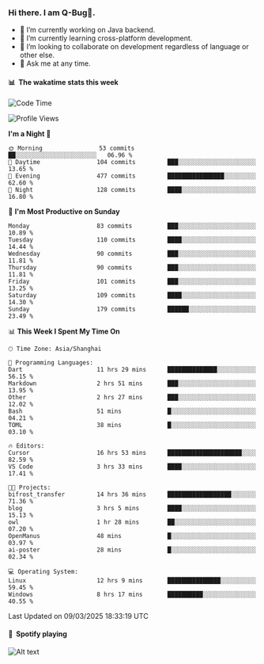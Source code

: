 ### Hi there. I am Q-Bug🐞.

- 🔭 I’m currently working on Java backend.
- 🌱 I’m currently learning cross-platform development.
- 👯 I’m looking to collaborate on development regardless of language or other else.
- 💬 Ask me at any time.

#### 📊 &nbsp;**The wakatime stats this week**  
<!--START_SECTION:waka-->
![Code Time](http://img.shields.io/badge/Code%20Time-287%20hrs%2040%20mins-blue)

![Profile Views](http://img.shields.io/badge/Profile%20Views-0-blue)

**I'm a Night 🦉** 

```text
🌞 Morning                53 commits          ██░░░░░░░░░░░░░░░░░░░░░░░   06.96 % 
🌆 Daytime                104 commits         ███░░░░░░░░░░░░░░░░░░░░░░   13.65 % 
🌃 Evening                477 commits         ████████████████░░░░░░░░░   62.60 % 
🌙 Night                  128 commits         ████░░░░░░░░░░░░░░░░░░░░░   16.80 % 
```
📅 **I'm Most Productive on Sunday** 

```text
Monday                   83 commits          ███░░░░░░░░░░░░░░░░░░░░░░   10.89 % 
Tuesday                  110 commits         ████░░░░░░░░░░░░░░░░░░░░░   14.44 % 
Wednesday                90 commits          ███░░░░░░░░░░░░░░░░░░░░░░   11.81 % 
Thursday                 90 commits          ███░░░░░░░░░░░░░░░░░░░░░░   11.81 % 
Friday                   101 commits         ███░░░░░░░░░░░░░░░░░░░░░░   13.25 % 
Saturday                 109 commits         ████░░░░░░░░░░░░░░░░░░░░░   14.30 % 
Sunday                   179 commits         ██████░░░░░░░░░░░░░░░░░░░   23.49 % 
```


📊 **This Week I Spent My Time On** 

```text
🕑︎ Time Zone: Asia/Shanghai

💬 Programming Languages: 
Dart                     11 hrs 29 mins      ██████████████░░░░░░░░░░░   56.15 % 
Markdown                 2 hrs 51 mins       ███░░░░░░░░░░░░░░░░░░░░░░   13.95 % 
Other                    2 hrs 27 mins       ███░░░░░░░░░░░░░░░░░░░░░░   12.02 % 
Bash                     51 mins             █░░░░░░░░░░░░░░░░░░░░░░░░   04.21 % 
TOML                     38 mins             █░░░░░░░░░░░░░░░░░░░░░░░░   03.10 % 

🔥 Editors: 
Cursor                   16 hrs 53 mins      █████████████████████░░░░   82.59 % 
VS Code                  3 hrs 33 mins       ████░░░░░░░░░░░░░░░░░░░░░   17.41 % 

🐱‍💻 Projects: 
bifrost_transfer         14 hrs 36 mins      ██████████████████░░░░░░░   71.36 % 
blog                     3 hrs 5 mins        ████░░░░░░░░░░░░░░░░░░░░░   15.13 % 
owl                      1 hr 28 mins        ██░░░░░░░░░░░░░░░░░░░░░░░   07.20 % 
OpenManus                48 mins             █░░░░░░░░░░░░░░░░░░░░░░░░   03.97 % 
ai-poster                28 mins             █░░░░░░░░░░░░░░░░░░░░░░░░   02.34 % 

💻 Operating System: 
Linux                    12 hrs 9 mins       ███████████████░░░░░░░░░░   59.45 % 
Windows                  8 hrs 17 mins       ██████████░░░░░░░░░░░░░░░   40.55 % 
```


 Last Updated on 09/03/2025 18:33:19 UTC
<!--END_SECTION:waka-->

#### 🎵 &nbsp;**Spotify playing**  
![Alt text](https://spotify-recently-played-readme.vercel.app/api?user=e5y1o4x7kdt9kf2blu4wvmb4s&unique={true|1|on|yes})

